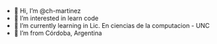 - 👋 Hi, I’m @ch-martinez
- 👀 I’m interested in learn code
- 🌱 I’m currently learning in Lic. En ciencias de la computacion - UNC
- 💞️ I’m from Córdoba, Argentina

<!---
ch-martinez/ch-martinez is a ✨ special ✨ repository because its `README.md` (this file) appears on your GitHub profile.
You can click the Preview link to take a look at your changes.
--->
